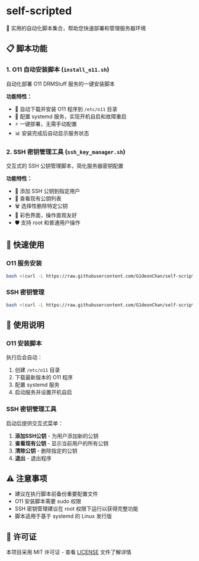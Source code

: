 # self-scripted

🚀 实用的自动化脚本集合，帮助您快速部署和管理服务器环境

## 📋 脚本功能

### 1. O11 自动安装脚本 (`install_o11.sh`)
自动化部署 O11 DRMStuff 服务的一键安装脚本

**功能特性：**
- 🔧 自动下载并安装 O11 程序到 `/etc/o11` 目录
- 🎯 配置 systemd 服务，实现开机自启和故障重启
- ⚡ 一键部署，无需手动配置
- 📊 安装完成后自动显示服务状态

### 2. SSH 密钥管理工具 (`ssh_key_manager.sh`)
交互式的 SSH 公钥管理脚本，简化服务器密钥配置

**功能特性：**
- 🔑 添加 SSH 公钥到指定用户
- 👀 查看现有公钥列表
- 🗑️ 选择性删除特定公钥
- 🎨 彩色界面，操作直观友好
- 🛡️ 支持 root 和普通用户操作

## 🚀 快速使用

### O11 服务安装
```bash
bash <(curl -L https://raw.githubusercontent.com/G1deonChan/self-scripted/main/install_o11.sh)
```

### SSH 密钥管理
```bash
bash <(curl -L https://raw.githubusercontent.com/G1deonChan/self-scripted/main/ssh_key_manager.sh)
```

## 📖 使用说明

### O11 安装脚本
执行后会自动：
1. 创建 `/etc/o11` 目录
2. 下载最新版本的 O11 程序
3. 配置 systemd 服务
4. 启动服务并设置开机自启

### SSH 密钥管理工具
启动后提供交互式菜单：
1. **添加SSH公钥** - 为用户添加新的公钥
2. **查看现有公钥** - 显示当前用户的所有公钥
3. **清除公钥** - 删除指定的公钥
4. **退出** - 退出程序

## ⚠️ 注意事项

- 建议在执行脚本前备份重要配置文件
- O11 安装脚本需要 sudo 权限
- SSH 密钥管理建议在 root 权限下运行以获得完整功能
- 脚本适用于基于 systemd 的 Linux 发行版

## 📝 许可证

本项目采用 MIT 许可证 - 查看 [LICENSE](LICENSE) 文件了解详情
